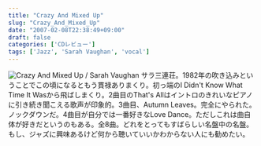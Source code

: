 ```yaml
---
title: "Crazy And Mixed Up"
slug: "Crazy_And_Mixed_Up"
date: "2007-02-08T22:38:49+09:00"
draft: false
categories: ['CDレビュー']
tags: ['Jazz', 'Sarah Vaughan', 'vocal']
---
```


![Crazy And Mixed Up / Sarah Vaughan](/wp-content/archives/20070208.jpg) サラ三連荘。1982年の吹き込みということでこの頃になるともう貫禄ありまくり。初っ端のI Didn't Know What Time It Wasから飛ばしまくり。2曲目のThat's Allはイントロのきれいなピアノに引き続き聞こえる歌声が印象的。3曲目、Autumn Leaves。完全にやられた。ノックダウンだ。4曲目が自分では一番好きなLove Dance。ただしこれは曲自体が好きだというのもある。全8曲。どれをとってもすばらしい名盤中の名盤。もし、ジャズに興味あるけど何から聴いていいかわからない人にも勧めたい。